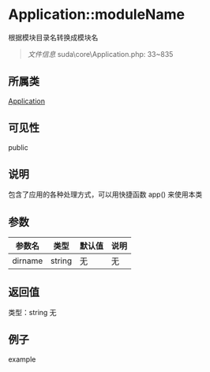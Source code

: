 # Application::moduleName
根据模块目录名转换成模块名
> *文件信息* suda\core\Application.php: 33~835
## 所属类 

[Application](../Application.md)

## 可见性

  public  
## 说明


包含了应用的各种处理方式，可以用快捷函数 app() 来使用本类


## 参数

| 参数名 | 类型 | 默认值 | 说明 |
|--------|-----|-------|-------|
| dirname |  string | 无 | 无 |

## 返回值
类型：string
无

## 例子

example